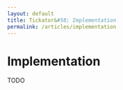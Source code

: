 ```yaml
---
layout: default
title: Tickator&#58; Implementation
permalink: /articles/implementation
---
```


Implementation
==============

TODO
